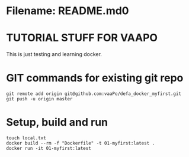 # Filename: README.md0
# TUTORIAL STUFF FOR VAAPO
This is just testing and learning docker.

# GIT commands for existing git repo
```console
git remote add origin git@github.com:vaaPo/defa_docker_myfirst.git
git push -u origin master
```
# Setup, build and run
```console
touch local.txt
docker build --rm -f "Dockerfile" -t 01-myfirst:latest .
docker run -it 01-myfirst:latest 
```
